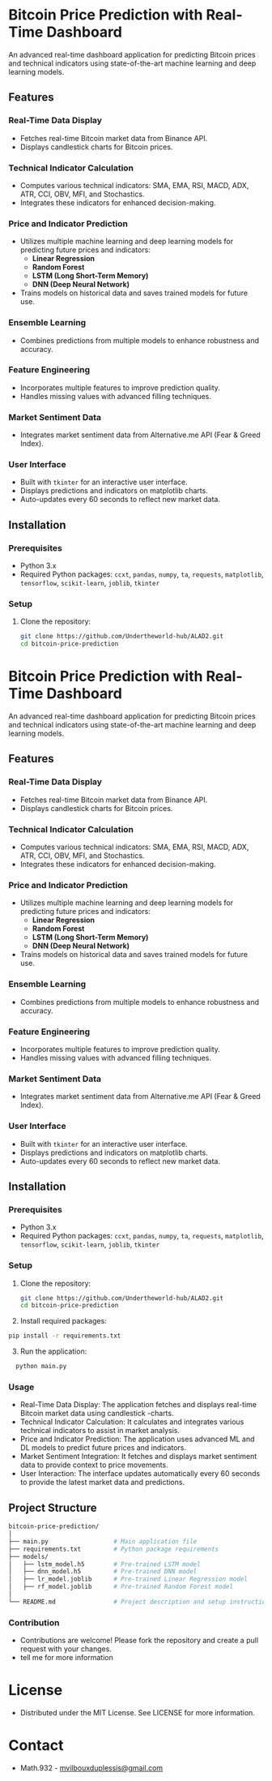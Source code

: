# Bitcoin Price Prediction with Real-Time Dashboard

An advanced real-time dashboard application for predicting Bitcoin prices and technical indicators using state-of-the-art machine learning and deep learning models.

## Features

### Real-Time Data Display
- Fetches real-time Bitcoin market data from Binance API.
- Displays candlestick charts for Bitcoin prices.

### Technical Indicator Calculation
- Computes various technical indicators: SMA, EMA, RSI, MACD, ADX, ATR, CCI, OBV, MFI, and Stochastics.
- Integrates these indicators for enhanced decision-making.

### Price and Indicator Prediction
- Utilizes multiple machine learning and deep learning models for predicting future prices and indicators:
  - **Linear Regression**
  - **Random Forest**
  - **LSTM (Long Short-Term Memory)**
  - **DNN (Deep Neural Network)**
- Trains models on historical data and saves trained models for future use.

### Ensemble Learning
- Combines predictions from multiple models to enhance robustness and accuracy.

### Feature Engineering
- Incorporates multiple features to improve prediction quality.
- Handles missing values with advanced filling techniques.

### Market Sentiment Data
- Integrates market sentiment data from Alternative.me API (Fear & Greed Index).

### User Interface
- Built with `tkinter` for an interactive user interface.
- Displays predictions and indicators on matplotlib charts.
- Auto-updates every 60 seconds to reflect new market data.

## Installation

### Prerequisites
- Python 3.x
- Required Python packages: `ccxt`, `pandas`, `numpy`, `ta`, `requests`, `matplotlib`, `tensorflow`, `scikit-learn`, `joblib`, `tkinter`

### Setup
1. Clone the repository:
   ```sh
   git clone https://github.com/Undertheworld-hub/ALAD2.git
   cd bitcoin-price-prediction
# Bitcoin Price Prediction with Real-Time Dashboard

An advanced real-time dashboard application for predicting Bitcoin prices and technical indicators using state-of-the-art machine learning and deep learning models.

## Features

### Real-Time Data Display
- Fetches real-time Bitcoin market data from Binance API.
- Displays candlestick charts for Bitcoin prices.

### Technical Indicator Calculation
- Computes various technical indicators: SMA, EMA, RSI, MACD, ADX, ATR, CCI, OBV, MFI, and Stochastics.
- Integrates these indicators for enhanced decision-making.

### Price and Indicator Prediction
- Utilizes multiple machine learning and deep learning models for predicting future prices and indicators:
  - **Linear Regression**
  - **Random Forest**
  - **LSTM (Long Short-Term Memory)**
  - **DNN (Deep Neural Network)**
- Trains models on historical data and saves trained models for future use.

### Ensemble Learning
- Combines predictions from multiple models to enhance robustness and accuracy.

### Feature Engineering
- Incorporates multiple features to improve prediction quality.
- Handles missing values with advanced filling techniques.

### Market Sentiment Data
- Integrates market sentiment data from Alternative.me API (Fear & Greed Index).

### User Interface
- Built with `tkinter` for an interactive user interface.
- Displays predictions and indicators on matplotlib charts.
- Auto-updates every 60 seconds to reflect new market data.

## Installation

### Prerequisites
- Python 3.x
- Required Python packages: `ccxt`, `pandas`, `numpy`, `ta`, `requests`, `matplotlib`, `tensorflow`, `scikit-learn`, `joblib`, `tkinter`

### Setup
1. Clone the repository:
   ```sh
   git clone https://github.com/Undertheworld-hub/ALAD2.git
   cd bitcoin-price-prediction

2. Install required packages:
  ```sh
pip install -r requirements.txt
```
3. Run the application:
```sh
  python main.py
```
### Usage
- Real-Time Data Display: The application fetches and displays real-time Bitcoin market data using candlestick -charts.
- Technical Indicator Calculation: It calculates and integrates various technical indicators to assist in market analysis.
- Price and Indicator Prediction: The application uses advanced ML and DL models to predict future prices and indicators.
- Market Sentiment Integration: It fetches and displays market sentiment data to provide context to price movements.
- User Interaction: The interface updates automatically every 60 seconds to provide the latest market data and predictions.

## Project Structure
```sh
bitcoin-price-prediction/
│
├── main.py                  # Main application file
├── requirements.txt         # Python package requirements
├── models/
│   ├── lstm_model.h5        # Pre-trained LSTM model
│   ├── dnn_model.h5         # Pre-trained DNN model
│   ├── lr_model.joblib      # Pre-trained Linear Regression model
│   ├── rf_model.joblib      # Pre-trained Random Forest model
│
└── README.md                # Project description and setup instructions
```
### Contribution 
- Contributions are welcome! Please fork the repository and create a pull request with your changes.
- tell me for more information

# License 
- Distributed under the MIT License. See LICENSE for more information.

# Contact 
- Math.932 - mvilbouxduplessis@gmail.com
